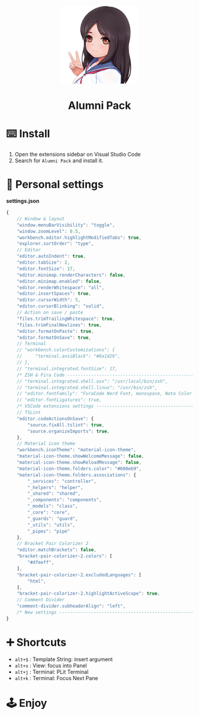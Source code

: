 <p align="center">
  <img height="210" src="./assets/icon.png">
  <h1 align="center">Alumni Pack</h1>
</p>

# ⌨️ Install
1. Open the extensions sidebar on Visual Studio Code
2. Search for `Alumni Pack` and install it.

# 🔧 Personal settings
**settings.json**
```typescript
{
    // Window & layout
    "window.menuBarVisibility": "toggle",
    "window.zoomLevel": 0.5,
    "workbench.editor.highlightModifiedTabs": true,
    "explorer.sortOrder": "type",
    // Editor
    "editor.autoIndent": true,
    "editor.tabSize": 2,
    "editor.fontSize": 17,
    "editor.minimap.renderCharacters": false,
    "editor.minimap.enabled": false,
    "editor.renderWhitespace": "all",
    "editor.insertSpaces": true,
    "editor.cursorWidth": 5,
    "editor.cursorBlinking": "solid",
    // Action on save / paste
    "files.trimTrailingWhitespace": true,
    "files.trimFinalNewlines": true,
    "editor.formatOnPaste": true,
    "editor.formatOnSave": true,
    // Terminal
    // "workbench.colorCustomizations": {
    //     "terminal.ansiBlack": "#0a1d29",
    // },
    // "terminal.integrated.fontSize": 17,
    /* ZSH & Fira Code ---------------------------------------------------------- */
    // "terminal.integrated.shell.osx": "/usr/local/bin/zsh",
    // "terminal.integrated.shell.linux": "/usr/bin/zsh",
    // "editor.fontFamily": "FuraCode Nerd Font, monospace, Noto Color Emoji",
    // "editor.fontLigatures": true,
    /* VSCode extensions settings ----------------------------------------------- */
    // TSLint
    "editor.codeActionsOnSave": {
        "source.fixAll.tslint": true,
        "source.organizeImports": true,
    },
    // Material icon theme
    "workbench.iconTheme": "material-icon-theme",
    "material-icon-theme.showWelcomeMessage": false,
    "material-icon-theme.showReloadMessage": false,
    "material-icon-theme.folders.color": "#608eb9",
    "material-icon-theme.folders.associations": {
        "_services": "controller",
        "_helpers": "helper",
        "_shared": "shared",
        "_components": "components",
        "_models": "class",
        "_core": "core",
        "_guards": "guard",
        "_utils": "utils",
        "_pipes": "pipe"
    },
    // Bracket Pair Colorizer 2
    "editor.matchBrackets": false,
    "bracket-pair-colorizer-2.colors": [
        "#dfeeff",
    ],
    "bracket-pair-colorizer-2.excludedLanguages": [
        "html",
    ],
    "bracket-pair-colorizer-2.highlightActiveScope": true,
    // Comment Divider
    "comment-divider.subheaderAlign": "left",
    /* New settings ------------------------------------------------------------- */
}
```

# ➕ Shortcuts
- `alt+$` : Template String: insert argument
- `alt+x` : View: focus into Panel
- `alt+j` : Terminal: PLit Terminal
- `alt+k` : Terminal: Focus Next Pane

# 🕹 Enjoy